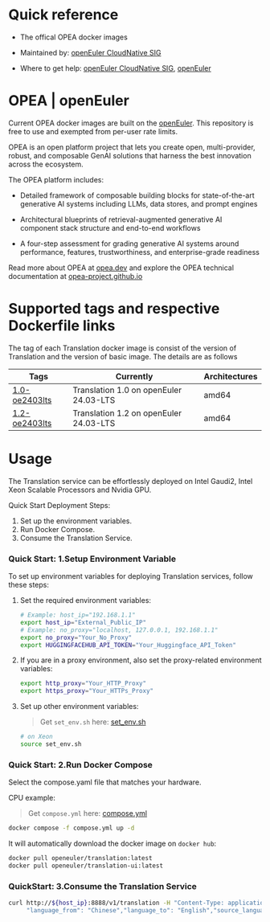 # Quick reference

- The offical OPEA docker images

- Maintained by: [openEuler CloudNative SIG](https://gitee.com/openeuler/cloudnative)

- Where to get help: [openEuler CloudNative SIG](https://gitee.com/openeuler/cloudnative), [openEuler](https://gitee.com/openeuler/community)

# OPEA | openEuler

Current OPEA docker images are built on the [openEuler](https://repo.openeuler.org/)⁠. This repository is free to use and exempted from per-user rate limits.

OPEA is an open platform project that lets you create open, multi-provider, robust, and composable GenAI solutions that harness the best innovation across the ecosystem.

The OPEA platform includes:

- Detailed framework of composable building blocks for state-of-the-art generative AI systems including LLMs, data stores, and prompt engines

- Architectural blueprints of retrieval-augmented generative AI component stack structure and end-to-end workflows

- A four-step assessment for grading generative AI systems around performance, features, trustworthiness, and enterprise-grade readiness

Read more about OPEA at [opea.dev](https://opea.dev/) and explore the OPEA technical documentation at [opea-project.github.io](https://opea-project.github.io/)

# Supported tags and respective Dockerfile links

The tag of each Translation docker image is consist of the version of Translation and the version of basic image. The details are as follows

| Tags | Currently |  Architectures|
|--|--|--|
|[1.0-oe2403lts](https://gitee.com/openeuler/openeuler-docker-images/blob/master/AI/opea/translation/1.0/24.03-lts/Dockerfile)| Translation 1.0 on openEuler 24.03-LTS | amd64 |
|[1.2-oe2403lts](https://gitee.com/openeuler/openeuler-docker-images/blob/master/AI/opea/translation/1.2/24.03-lts/Dockerfile)| Translation 1.2 on openEuler 24.03-LTS | amd64 |

# Usage

The Translation service can be effortlessly deployed on Intel Gaudi2, Intel Xeon Scalable Processors and Nvidia GPU.

Quick Start Deployment Steps:

1. Set up the environment variables.
2. Run Docker Compose.
3. Consume the Translation Service.

### Quick Start: 1.Setup Environment Variable

To set up environment variables for deploying Translation services, follow these steps:

1. Set the required environment variables:

   ```bash
   # Example: host_ip="192.168.1.1"
   export host_ip="External_Public_IP"
   # Example: no_proxy="localhost, 127.0.0.1, 192.168.1.1"
   export no_proxy="Your_No_Proxy"
   export HUGGINGFACEHUB_API_TOKEN="Your_Huggingface_API_Token"
   ```

2. If you are in a proxy environment, also set the proxy-related environment variables:

   ```bash
   export http_proxy="Your_HTTP_Proxy"
   export https_proxy="Your_HTTPs_Proxy"
   ```

3. Set up other environment variables:

   > Get `set_env.sh` here: [set_env.sh](https://gitee.com/openeuler/openeuler-docker-images/tree/master/AI/opea/translation/doc/set_env.sh)

   ```bash 
   # on Xeon
   source set_env.sh
   ```

### Quick Start: 2.Run Docker Compose 

Select the compose.yaml file that matches your hardware.

CPU example:

> Get `compose.yml` here: [compose.yml](https://gitee.com/openeuler/openeuler-docker-images/tree/master/AI/opea/translation/doc/compose.yml)

```bash
docker compose -f compose.yml up -d
```

It will automatically download the docker image on `docker hub`:

```bash
docker pull openeuler/translation:latest
docker pull openeuler/translation-ui:latest
```

### QuickStart: 3.Consume the Translation Service

```bash
curl http://${host_ip}:8888/v1/translation -H "Content-Type: application/json" -d '{
     "language_from": "Chinese","language_to": "English","source_language": "我爱机器翻译。"}'
```